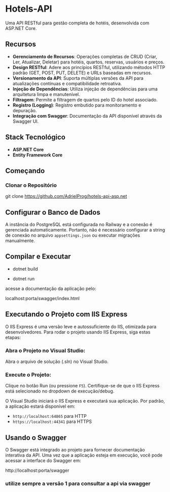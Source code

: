 # Hotels-API

Uma API RESTful para gestão completa de hotéis, desenvolvida com ASP.NET Core.

## Recursos

- **Gerenciamento de Recursos**: Operações completas de CRUD (Criar, Ler, Atualizar, Deletar) para hotéis, quartos, reservas, usuários e preços.
- **Design RESTful**: Adere aos princípios RESTful, utilizando métodos HTTP padrão (GET, POST, PUT, DELETE) e URLs baseadas em recursos.
- **Versionamento da API**: Suporta múltiplas versões da API para atualizações contínuas e compatibilidade retroativa.
- **Injeção de Dependências**: Utiliza injeção de dependências para uma arquitetura limpa e manutenível.
- **Filtragem**: Permite a filtragem de quartos pelo ID do hotel associado.
- **Registro (Logging)**: Registro embutido para monitoramento e depuração.
- **Integração com Swagger**: Documentação da API disponível através da Swagger UI.


## Stack Tecnológico

- **ASP.NET Core**
- **Entity Framework Core** 

## Começando

### Clonar o Repositório

git clone https://github.com/AdrielProg/hotels-api-asp.net

## Configurar o Banco de Dados

A instância do PostgreSQL está configurada no Railway e a conexão é gerenciada automaticamente. Portanto, não é necessário configurar a string de conexão no arquivo `appsettings.json` ou executar migrações manualmente.

## Compilar e Executar
- dotnet build

- dotnet run

acesse a documentação da aplicação pelo:

 localhost:porta/swagger/index.html

## Executando o Projeto com IIS Express

O IIS Express é uma versão leve e autossuficiente do IIS, otimizada para desenvolvedores. Para rodar o projeto usando IIS Express, siga estas etapas:

### Abra o Projeto no Visual Studio:

Abra o arquivo de solução (.sln) no Visual Studio.


### Execute o Projeto:

Clique no botão Run (ou pressione `F5`). Certifique-se de que o IIS Express está selecionado no dropdown de execução/debug.

O Visual Studio iniciará o IIS Express e executará sua aplicação. Por padrão, a aplicação estará disponível em:

- `http://localhost:64865` para HTTP
- `https://localhost:44341` para HTTPS


## Usando o Swagger

O Swagger está integrado ao projeto para fornecer documentação interativa da API. Uma vez que a aplicação esteja em execução, você pode acessar a interface do Swagger em:

http://localhost:porta/swagger


### utilize sempre a versão 1 para consultar a api via swagger 

